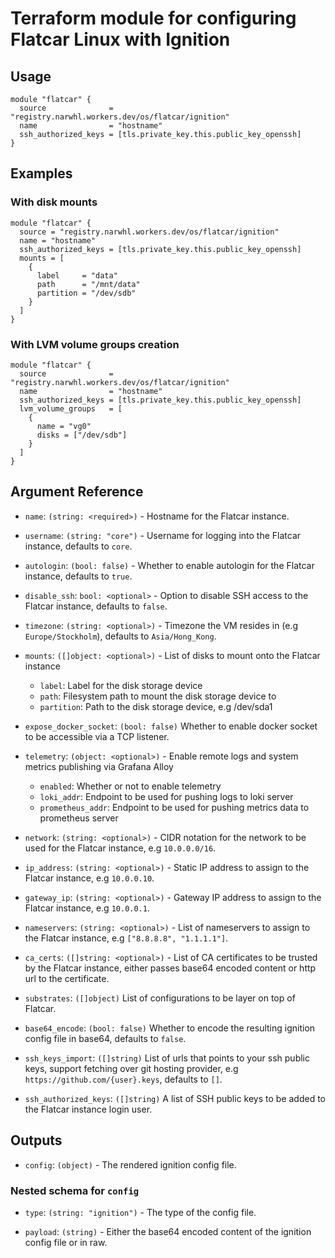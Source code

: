 # Terraform module for configuring Flatcar Linux with Ignition

## Usage

```hcl
module "flatcar" {
  source              = "registry.narwhl.workers.dev/os/flatcar/ignition"
  name                = "hostname"
  ssh_authorized_keys = [tls.private_key.this.public_key_openssh]
}
```

## Examples

### With disk mounts

```hcl
module "flatcar" {
  source = "registry.narwhl.workers.dev/os/flatcar/ignition"
  name = "hostname"
  ssh_authorized_keys = [tls.private_key.this.public_key_openssh]
  mounts = [
    {
      label     = "data"
      path      = "/mnt/data"
      partition = "/dev/sdb"
    }
  ]
}
```

### With LVM volume groups creation

```hcl
module "flatcar" {
  source              = "registry.narwhl.workers.dev/os/flatcar/ignition"
  name                = "hostname"
  ssh_authorized_keys = [tls.private_key.this.public_key_openssh]
  lvm_volume_groups   = [
    {
      name = "vg0"
      disks = ["/dev/sdb"]
    }
  ]
}
```

## Argument Reference

- `name`: `(string: <required>)` - Hostname for the Flatcar instance.

- `username`: `(string: "core")` - Username for logging into the Flatcar instance, defaults to `core`.

- `autologin`: `(bool: false)` - Whether to enable autologin for the Flatcar instance, defaults to `true`.

- `disable_ssh`: `bool: <optional>` - Option to disable SSH access to the Flatcar instance, defaults to `false`.

- `timezone`: `(string: <optional>)` - Timezone the VM resides in (e.g `Europe/Stockholm`), defaults to `Asia/Hong_Kong`.

- `mounts`: `([]object: <optional>)` -  List of disks to mount onto the Flatcar instance

  - `label`: Label for the disk storage device
  - `path`: Filesystem path to mount the disk storage device to
  - `partition`: Path to the disk storage device, e.g /dev/sda1

- `expose_docker_socket`: `(bool: false)` Whether to enable docker socket to be accessible via a TCP listener.

- `telemetry`: `(object: <optional>)` - Enable remote logs and system metrics publishing via Grafana Alloy

  - `enabled`: Whether or not to enable telemetry
  - `loki_addr`: Endpoint to be used for pushing logs to loki server
  - `prometheus_addr`: Endpoint to be used for pushing metrics data to prometheus server 

- `network`: `(string: <optional>)` - CIDR notation for the network to be used for the Flatcar instance, e.g `10.0.0.0/16`.

- `ip_address`: `(string: <optional>)` - Static IP address to assign to the Flatcar instance, e.g `10.0.0.10`.

- `gateway_ip`: `(string: <optional>)` - Gateway IP address to assign to the Flatcar instance, e.g `10.0.0.1`.

- `nameservers`: `(string: <optional>)` - List of nameservers to assign to the Flatcar instance, e.g `["8.8.8.8", "1.1.1.1"]`.

- `ca_certs`: `([]string: <optional>)` - List of CA certificates to be trusted by the Flatcar instance, either passes base64 encoded content or http url to the certificate.

- `substrates`: `([]object)` List of configurations to be layer on top of Flatcar.

- `base64_encode`: `(bool: false)` Whether to encode the resulting ignition config file in base64, defaults to `false`.

- `ssh_keys_import`: `([]string)` List of urls that points to your ssh public keys, support fetching over git hosting provider, e.g `https://github.com/{user}.keys`, defaults to `[]`.

- `ssh_authorized_keys`: `([]string)` A list of SSH public keys to be added to the Flatcar instance login user.

## Outputs

- `config`: `(object)` - The rendered ignition config file.

### Nested schema for `config`

- `type`: `(string: "ignition")` - The type of the config file.

- `payload`: `(string)` - Either the base64 encoded content of the ignition config file or in raw.
